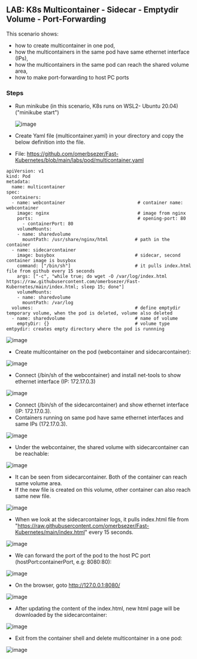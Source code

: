 ## LAB: K8s Multicontainer - Sidecar - Emptydir Volume - Port-Forwarding 

This scenario shows:
- how to create multicontainer in one pod,
- how the multicontainers in the same pod have same ethernet interface (IPs),
- how the multicontainers in the same pod can reach the shared volume area,
- how to make port-forwarding to host PC ports

### Steps

- Run minikube  (in this scenario, K8s runs on WSL2- Ubuntu 20.04) ("minikube start")

  ![image](https://user-images.githubusercontent.com/10358317/153183333-371fe598-d5a4-4b86-9b5d-9e33f35063cc.png)
  
- Create Yaml file (multicontainer.yaml) in your directory and copy the below definition into the file.
- File: https://github.com/omerbsezer/Fast-Kubernetes/blob/main/labs/pod/multicontainer.yaml 

```
apiVersion: v1
kind: Pod
metadata:
  name: multicontainer
spec:
  containers:
  - name: webcontainer                           # container name: webcontainer
    image: nginx                                 # image from nginx
    ports:                                       # opening-port: 80
      - containerPort: 80
    volumeMounts:
    - name: sharedvolume                          
      mountPath: /usr/share/nginx/html          # path in the container
  - name: sidecarcontainer
    image: busybox                              # sidecar, second container image is busybox
    command: ["/bin/sh"]                        # it pulls index.html file from github every 15 seconds
    args: ["-c", "while true; do wget -O /var/log/index.html https://raw.githubusercontent.com/omerbsezer/Fast-Kubernetes/main/index.html; sleep 15; done"]
    volumeMounts:
    - name: sharedvolume
      mountPath: /var/log
  volumes:                                      # define emptydir temporary volume, when the pod is deleted, volume also deleted
  - name: sharedvolume                          # name of volume 
    emptyDir: {}                                # volume type emtpydir: creates empty directory where the pod is runnning
```

![image](https://user-images.githubusercontent.com/10358317/154714091-7355eb36-20d1-4002-a46e-dce56bba5570.png)

- Create multicontainer on the pod (webcontainer and sidecarcontainer):

![image](https://user-images.githubusercontent.com/10358317/153407239-c74aa02d-dc51-4ce3-a680-ec777db8477b.png)

- Connect (/bin/sh of the webcontainer) and install net-tools to show ethernet interface (IP: 172.17.0.3) 

![image](https://user-images.githubusercontent.com/10358317/153408261-bdd4b6b5-c44f-4a12-9959-85cb9c582178.png)

- Connect (/bin/sh of the sidecarcontainer) and show ethernet interface (IP: 172.17.0.3). 
- Containers running on same pod have same ethernet interfaces and same IPs (172.17.0.3).

![image](https://user-images.githubusercontent.com/10358317/153408722-d01eff1c-64e9-4020-a556-9d44a7a0a4f8.png)

- Under the webcontainer, the shared volume with sidecarcontainer can be reachable: 
 
![image](https://user-images.githubusercontent.com/10358317/153412202-bfb7533a-1960-4436-b10b-69f4d788a4ae.png)

- It can be seen from sidecarcontainer. Both of the container can reach same volume area.
- If the new file is created on this volume, other container can also reach same new file. 

![image](https://user-images.githubusercontent.com/10358317/153412522-9214cf3c-d529-4381-b668-a8ad84f95ad5.png)

- When we look at the sidecarcontainer logs, it pulls index.html file from "https://raw.githubusercontent.com/omerbsezer/Fast-Kubernetes/main/index.html" every 15 seconds.

![image](https://user-images.githubusercontent.com/10358317/153412851-3f9763b8-9cfe-4822-b869-b2333f580e77.png)

- We can forward the port of the pod to the host PC port (hostPort:containerPort, e.g: 8080:80):

![image](https://user-images.githubusercontent.com/10358317/153413173-55554d77-2531-4fbe-88e2-1e84ded64be7.png)

- On the browser, goto http://127.0.0.1:8080/

![image](https://user-images.githubusercontent.com/10358317/153413389-f5eec26e-b2cd-44f9-a968-e6133550bfc6.png)


- After updating the content of the index.html, new html page will be downloaded by the sidecarcontainer:

![image](https://user-images.githubusercontent.com/10358317/153414407-3caf71b0-1286-42e8-87e4-d7d1ba47c356.png)

- Exit from the container shell and delete multicontainer in a one pod:

![image](https://user-images.githubusercontent.com/10358317/153416457-65d792fb-62f2-4015-aefd-8f7305379f23.png)
